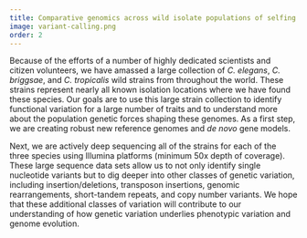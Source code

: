 ```yaml
---
title: Comparative genomics across wild isolate populations of selfing <em>Caenorhabditis</em> species
image: variant-calling.png
order: 2
---
```


Because of the efforts of a number of highly dedicated scientists and citizen volunteers, we have amassed a large collection of <em>C. elegans</em>, <em>C. briggsae</em>, and <em>C. tropicalis</em> wild strains from throughout the world. These strains represent nearly all known isolation locations where we have found these species. Our goals are to use this large strain collection to identify functional variation for a large number of traits and to understand more about the population genetic forces shaping these genomes. As a first step, we are creating robust new reference genomes and <em>de novo</em> gene models.

Next, we are actively deep sequencing all of the strains for each of the three species using Illumina platforms (minimum 50x depth of coverage). These large sequence data sets allow us to not only identify single nucleotide variants but to dig deeper into other classes of genetic variation, including insertion/deletions, transposon insertions, genomic rearrangements, short-tandem repeats, and copy number variants. We hope that these additional classes of variation will contribute to our understanding of how genetic variation underlies phenotypic variation and genome evolution.
